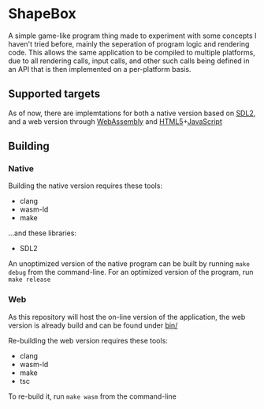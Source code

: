 # ShapeBox

A simple game-like program thing made to experiment with some concepts I haven't tried before, mainly the seperation of program logic and rendering code. This allows the same application to be compiled to multiple platforms, due to all rendering calls, input calls, and other such calls being defined in an API that is then implemented on a per-platform basis.

## Supported targets

As of now, there are implemtations for both a native version based on [SDL2](https://www.libsdl.org/), and a web version through [WebAssembly](https://webassembly.org/) and [HTML5](https://developer.mozilla.org/en-US/docs/Glossary/HTML5/)+[JavaScript](https://developer.mozilla.org/en-US/docs/Web/JavaScript/)

## Building

### Native

Building the native version requires these tools:
* clang
* wasm-ld
* make

...and these libraries:
* SDL2

An unoptimized version of the native program can be built by running `make debug` from the command-line. For an optimized version of the program, run `make release`

### Web

As this repository will host the on-line version of the application, the web version is already build and can be found under [bin/](bin/)

Re-building the web version requires these tools:
* clang
* wasm-ld
* make
* tsc

To re-build it, run `make wasm` from the command-line
